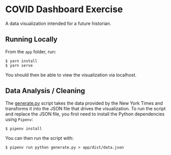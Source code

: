 # COVID Dashboard Exercise
A data visualization intended for a future historian.

## Running Locally
From the `app` folder, run:

```
$ yarn install
$ yarn serve
```

You should then be able to view the visualization via localhost.

## Data Analysis / Cleaning
The [generate.py](./generate.py) script takes the data provided by the New York
Times and transforms it into the JSON file that drives the visualization. To
run the script and replace the JSON file, you first need to install the Python
dependencies using `Pipenv`:

```
$ pipenv install
```

You can then run the script with:
```
$ pipenv run python generate.py > app/dist/data.json
```
